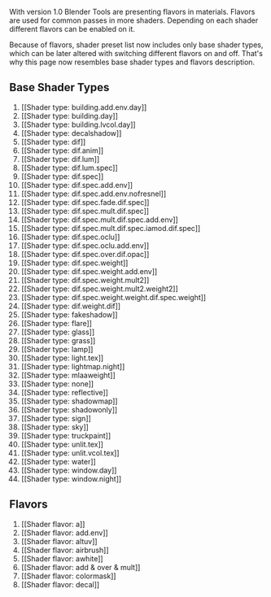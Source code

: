 With version 1.0 Blender Tools are presenting flavors in materials. Flavors are used for common passes in more shaders. Depending on each shader different flavors can be enabled on it.

Because of flavors, shader preset list now includes only base shader types, which can be later altered with switching different flavors on and off. That's why this page now resembles base shader types and flavors description.

## Base Shader Types

1. [[Shader type: building.add.env.day]]
2. [[Shader type: building.day]]
3. [[Shader type: building.lvcol.day]]
4. [[Shader type: decalshadow]]
5. [[Shader type: dif]]
6. [[Shader type: dif.anim]]
7. [[Shader type: dif.lum]]
8. [[Shader type: dif.lum.spec]]
9. [[Shader type: dif.spec]]
10. [[Shader type: dif.spec.add.env]]
11. [[Shader type: dif.spec.add.env.nofresnel]]
12. [[Shader type: dif.spec.fade.dif.spec]]
13. [[Shader type: dif.spec.mult.dif.spec]]
14. [[Shader type: dif.spec.mult.dif.spec.add.env]]
15. [[Shader type: dif.spec.mult.dif.spec.iamod.dif.spec]]
16. [[Shader type: dif.spec.oclu]]
17. [[Shader type: dif.spec.oclu.add.env]]
18. [[Shader type: dif.spec.over.dif.opac]]
19. [[Shader type: dif.spec.weight]]
20. [[Shader type: dif.spec.weight.add.env]]
21. [[Shader type: dif.spec.weight.mult2]]
22. [[Shader type: dif.spec.weight.mult2.weight2]]
23. [[Shader type: dif.spec.weight.weight.dif.spec.weight]]
24. [[Shader type: dif.weight.dif]]
25. [[Shader type: fakeshadow]]
26. [[Shader type: flare]]
27. [[Shader type: glass]]
28. [[Shader type: grass]]
29. [[Shader type: lamp]]
30. [[Shader type: light.tex]]
30. [[Shader type: lightmap.night]]
31. [[Shader type: mlaaweight]]
32. [[Shader type: none]]
33. [[Shader type: reflective]]
34. [[Shader type: shadowmap]]
35. [[Shader type: shadowonly]]
36. [[Shader type: sign]]
37. [[Shader type: sky]]
38. [[Shader type: truckpaint]]
39. [[Shader type: unlit.tex]]
40. [[Shader type: unlit.vcol.tex]]
41. [[Shader type: water]]
42. [[Shader type: window.day]]
43. [[Shader type: window.night]]

## Flavors

1. [[Shader flavor: a]]
2. [[Shader flavor: add.env]]
3. [[Shader flavor: altuv]]
4. [[Shader flavor: airbrush]]
5. [[Shader flavor: awhite]]
6. [[Shader flavor: add & over & mult]]
7. [[Shader flavor: colormask]]
8. [[Shader flavor: decal]]